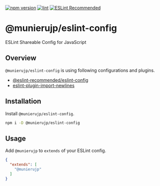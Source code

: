 [![npm version](https://badge.fury.io/js/%40munierujp%2Feslint-config.svg)](https://badge.fury.io/js/%40munierujp%2Feslint-config)
[![lint](https://github.com/munierujp/eslint-config/actions/workflows/lint.yml/badge.svg)](https://github.com/munierujp/eslint-config/actions/workflows/lint.yml)
[![ESLint Recommended](https://img.shields.io/badge/eslint-recommended-%234B32C3)](https://github.com/eslint-recommended)

# @munierujp/eslint-config

ESLint Shareable Config for JavaScript

## Overview

`@munierujp/eslint-config` is using following configurations and plugins.

- [@eslint-recommended/eslint-config](https://www.npmjs.com/package/@eslint-recommended/eslint-config)
- [eslint-plugin-import-newlines](https://www.npmjs.com/package/eslint-plugin-import-newlines)

## Installation

Install `@munierujp/eslint-config`.

```sh
npm i -D @munierujp/eslint-config
```

## Usage

Add `@munierujp` to `extends` of your ESLint config.

```json
{
  "extends": [
    "@munierujp"
  ]
}
```

